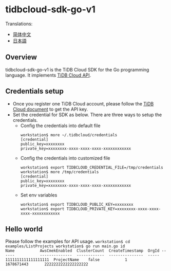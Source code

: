 # tidbcloud-sdk-go-v1

Translations:

* [简体中文](README_zh.md)
* [日本語](README_ja.md)

## Overview
tidbcloud-sdk-go-v1 is the TiDB Cloud SDK for the Go programming language. It implements [TiDB Cloud API](https://docs.pingcap.com/tidbcloud/api/v1beta).

## Credentials setup
  + Once you register one TiDB Cloud account, please follow the [TiDB Cloud document](https://docs.pingcap.com/tidbcloud/api-overview) to get the API key.
  + Set the credential for SDK as below. There are three ways to setup the credentials.
      - Config the credentials into default file
          ```
          workstation$ more ~/.tidbcloud/credentials
          [credential]
          public_key=xxxxxxxx
          private_key=xxxxxxxx-xxxx-xxxx-xxxx-xxxxxxxxxxxx 
          ```
      - Config the credentials into customized file
          ```
          workstation$ export TIDBCLOUD_CREDENTIAL_FILE=/tmp/credentials
          workstation$ more /tmp/credentials
          [credential]
          public_key=xxxxxxxx
          private_key=xxxxxxxx-xxxx-xxxx-xxxx-xxxxxxxxxxxx 
          ```
      - Set env variables
          ```
          workstation$ export TIDBCLOUD_PUBLIC_KEY=xxxxxxxx
          workstation$ export TIDBCLOUD_PRIVATE_KEY=xxxxxxxx-xxxx-xxxx-xxxx-xxxxxxxxxxxx
          ```
## Hello world
Please follow the examples for API usage.
      ```
      workstation$ cd examples/ListProjects
      workstation$ go run main.go
      id                   Name           AwsCmekEnabled  ClusterCount  CreateTimestamp  OrgId
      --                   ----           --------------  ------------  ---------------  -----
      1111111111111111111  ProjectName    false           1             1678671443       2222222222222222222
      ```
